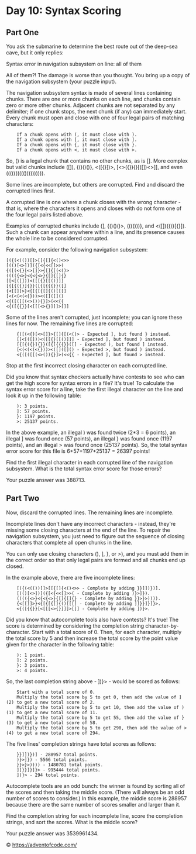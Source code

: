 # Day 10: Syntax Scoring

## Part One

You ask the submarine to determine the best route out of the deep-sea cave, but it only replies:

Syntax error in navigation subsystem on line: all of them

All of them?! The damage is worse than you thought. You bring up a copy of the navigation subsystem (your puzzle input).

The navigation subsystem syntax is made of several lines containing chunks. There are one or more chunks on each line, and chunks contain zero or more other chunks. Adjacent chunks are not separated by any delimiter; if one chunk stops, the next chunk (if any) can immediately start. Every chunk must open and close with one of four legal pairs of matching characters:

```
    If a chunk opens with (, it must close with ).
    If a chunk opens with [, it must close with ].
    If a chunk opens with {, it must close with }.
    If a chunk opens with <, it must close with >.
```

So, () is a legal chunk that contains no other chunks, as is []. More complex but valid chunks include ([]), {()()()}, <([{}])>, [<>({}){}[([])<>]], and even (((((((((()))))))))).

Some lines are incomplete, but others are corrupted. Find and discard the corrupted lines first.

A corrupted line is one where a chunk closes with the wrong character - that is, where the characters it opens and closes with do not form one of the four legal pairs listed above.

Examples of corrupted chunks include (], {()()()>, (((()))}, and <([]){()}[{}]). Such a chunk can appear anywhere within a line, and its presence causes the whole line to be considered corrupted.

For example, consider the following navigation subsystem:

```
[({(<(())[]>[[{[]{<()<>>
[(()[<>])]({[<{<<[]>>(
{([(<{}[<>[]}>{[]{[(<()>
(((({<>}<{<{<>}{[]{[]{}
[[<[([]))<([[{}[[()]]]
[{[{({}]{}}([{[{{{}}([]
{<[[]]>}<{[{[{[]{()[[[]
[<(<(<(<{}))><([]([]()
<{([([[(<>()){}]>(<<{{
<{([{{}}[<[[[<>{}]]]>[]]
```

Some of the lines aren't corrupted, just incomplete; you can ignore these lines for now. The remaining five lines are corrupted:

```
    {([(<{}[<>[]}>{[]{[(<()> - Expected ], but found } instead.
    [[<[([]))<([[{}[[()]]] - Expected ], but found ) instead.
    [{[{({}]{}}([{[{{{}}([] - Expected ), but found ] instead.
    [<(<(<(<{}))><([]([]() - Expected >, but found ) instead.
    <{([([[(<>()){}]>(<<{{ - Expected ], but found > instead.
```

Stop at the first incorrect closing character on each corrupted line.

Did you know that syntax checkers actually have contests to see who can get the high score for syntax errors in a file? It's true! To calculate the syntax error score for a line, take the first illegal character on the line and look it up in the following table:

```
    ): 3 points.
    ]: 57 points.
    }: 1197 points.
    >: 25137 points.
```

In the above example, an illegal ) was found twice (2*3 = 6 points), an illegal ] was found once (57 points), an illegal } was found once (1197 points), and an illegal > was found once (25137 points). So, the total syntax error score for this file is 6+57+1197+25137 = 26397 points!

Find the first illegal character in each corrupted line of the navigation subsystem. What is the total syntax error score for those errors?

Your puzzle answer was 388713.

## Part Two

Now, discard the corrupted lines. The remaining lines are incomplete.

Incomplete lines don't have any incorrect characters - instead, they're missing some closing characters at the end of the line. To repair the navigation subsystem, you just need to figure out the sequence of closing characters that complete all open chunks in the line.

You can only use closing characters (), ], }, or >), and you must add them in the correct order so that only legal pairs are formed and all chunks end up closed.

In the example above, there are five incomplete lines:

```
    [({(<(())[]>[[{[]{<()<>> - Complete by adding }}]])})].
    [(()[<>])]({[<{<<[]>>( - Complete by adding )}>]}).
    (((({<>}<{<{<>}{[]{[]{} - Complete by adding }}>}>)))).
    {<[[]]>}<{[{[{[]{()[[[] - Complete by adding ]]}}]}]}>.
    <{([{{}}[<[[[<>{}]]]>[]] - Complete by adding ])}>.
```

Did you know that autocomplete tools also have contests? It's true! The score is determined by considering the completion string character-by-character. Start with a total score of 0. Then, for each character, multiply the total score by 5 and then increase the total score by the point value given for the character in the following table:

```
    ): 1 point.
    ]: 2 points.
    }: 3 points.
    >: 4 points.
```

So, the last completion string above - ])}> - would be scored as follows:

```
    Start with a total score of 0.
    Multiply the total score by 5 to get 0, then add the value of ] (2) to get a new total score of 2.
    Multiply the total score by 5 to get 10, then add the value of ) (1) to get a new total score of 11.
    Multiply the total score by 5 to get 55, then add the value of } (3) to get a new total score of 58.
    Multiply the total score by 5 to get 290, then add the value of > (4) to get a new total score of 294.
```

The five lines' completion strings have total scores as follows:

```
    }}]])})] - 288957 total points.
    )}>]}) - 5566 total points.
    }}>}>)))) - 1480781 total points.
    ]]}}]}]}> - 995444 total points.
    ])}> - 294 total points.
```

Autocomplete tools are an odd bunch: the winner is found by sorting all of the scores and then taking the middle score. (There will always be an odd number of scores to consider.) In this example, the middle score is 288957 because there are the same number of scores smaller and larger than it.

Find the completion string for each incomplete line, score the completion strings, and sort the scores. What is the middle score?

Your puzzle answer was 3539961434.

:copyright: https://adventofcode.com/
